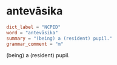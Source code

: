 # antevāsika

``` toml
dict_label = "NCPED"
word = "antevāsika"
summary = "(being) a (resident) pupil."
grammar_comment = "m"
```

(being) a (resident) pupil.

